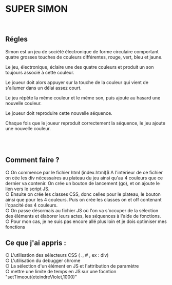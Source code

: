 # SUPER SIMON
<br>

## Régles

Simon est un jeu de société électronique de forme circulaire comportant quatre grosses touches de couleurs différentes, rouge, vert, bleu et jaune.

Le jeu, électronique, éclaire une des quatre couleurs et produit un son toujours associé à cette couleur.

Le joueur doit alors appuyer sur la touche de la couleur qui vient de s'allumer dans un délai assez court.

Le jeu répète la même couleur et le même son, puis ajoute au hasard une nouvelle couleur.

Le joueur doit reproduire cette nouvelle séquence.

Chaque fois que le joueur reproduit correctement la séquence, le jeu ajoute une nouvelle couleur.

<br>
<br>

## Comment faire ?

○ On commence par le fichier html (index.html)$
  A l'intérieur de ce fichier on cée les div nécessaires au plateau du jeu ainsi qu'au 4 couleurs que ce dernier va contenir.
  On crée un bouton de lancement (go), et on ajoute le lien vers le script JS.<br>
○ Ensuite on crée les classes CSS, donc celles pour le plateau, le bouton ainsi que pour les 4 couleurs. Puis on crée les classes on et off contenant l'opacité des 4 couleurs.
<br>
○ On passe désormais au fichier JS où l'on va s'occuper de la sélection des éléments et élaborer leurs actes, les séquences à l'aide de fonctions.
<br>
○ Pour mon cas, je ne suis pas encore allé plus loin et je dois optimiser mes fonctions





## Ce que j'ai appris :

○ L'utilisation des sélecteurs CSS ( ., # , ex : div)
<br>
○ L'utilisation du debugger chrome
<br>
○ La sélection d'un élément en JS et l'attribution de paramètre
<br>
○  mettre une limite de temps en JS sur une focntion "setTimeout(eteindreViolet,1000)"

